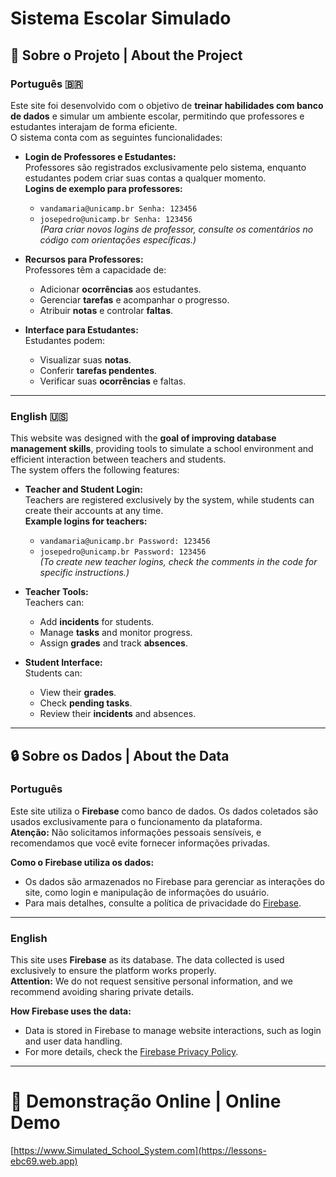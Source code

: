 #  **Sistema Escolar Simulado** 

## 📖 Sobre o Projeto | About the Project


 ### **Português** :brazil:
Este site foi desenvolvido com o objetivo de **treinar habilidades com banco de dados** e simular um ambiente escolar, permitindo que professores e estudantes interajam de forma eficiente.  
O sistema conta com as seguintes funcionalidades:

- **Login de Professores e Estudantes:**  
  Professores são registrados exclusivamente pelo sistema, enquanto estudantes podem criar suas contas a qualquer momento.  
  **Logins de exemplo para professores:**
  - `vandamaria@unicamp.br Senha: 123456`
  - `josepedro@unicamp.br Senha: 123456`  
  *(Para criar novos logins de professor, consulte os comentários no código com orientações específicas.)*

- **Recursos para Professores:**  
  Professores têm a capacidade de:
  - Adicionar **ocorrências** aos estudantes.
  - Gerenciar **tarefas** e acompanhar o progresso.
  - Atribuir **notas** e controlar **faltas**.

- **Interface para Estudantes:**  
  Estudantes podem:
  - Visualizar suas **notas**.
  - Conferir **tarefas pendentes**.
  - Verificar suas **ocorrências** e faltas.

---

### **English** 🇺🇸
This website was designed with the **goal of improving database management skills**, providing tools to simulate a school environment and efficient interaction between teachers and students.  
The system offers the following features:

- **Teacher and Student Login:**  
  Teachers are registered exclusively by the system, while students can create their accounts at any time.  
  **Example logins for teachers:**
  - `vandamaria@unicamp.br Password: 123456`
  - `josepedro@unicamp.br Password: 123456`  
  *(To create new teacher logins, check the comments in the code for specific instructions.)*

- **Teacher Tools:**  
  Teachers can:
  - Add **incidents** for students.
  - Manage **tasks** and monitor progress.
  - Assign **grades** and track **absences**.

- **Student Interface:**  
  Students can:
  - View their **grades**.
  - Check **pending tasks**.
  - Review their **incidents** and absences.

---

## 🔒 **Sobre os Dados | About the Data**

### **Português**
Este site utiliza o **Firebase** como banco de dados. Os dados coletados são usados exclusivamente para o funcionamento da plataforma.  
**Atenção:** Não solicitamos informações pessoais sensíveis, e recomendamos que você evite fornecer informações privadas.

**Como o Firebase utiliza os dados:**  
- Os dados são armazenados no Firebase para gerenciar as interações do site, como login e manipulação de informações do usuário.
- Para mais detalhes, consulte a política de privacidade do [Firebase](https://firebase.google.com/support/privacy).

---

### **English**
This site uses **Firebase** as its database. The data collected is used exclusively to ensure the platform works properly.  
**Attention:** We do not request sensitive personal information, and we recommend avoiding sharing private details.

**How Firebase uses the data:**  
- Data is stored in Firebase to manage website interactions, such as login and user data handling.
- For more details, check the [Firebase Privacy Policy](https://firebase.google.com/support/privacy).

---

# 🚀 Demonstração Online | Online Demo <br>
[https://www.Simulated_School_System.com](https://lessons-ebc69.web.app)
